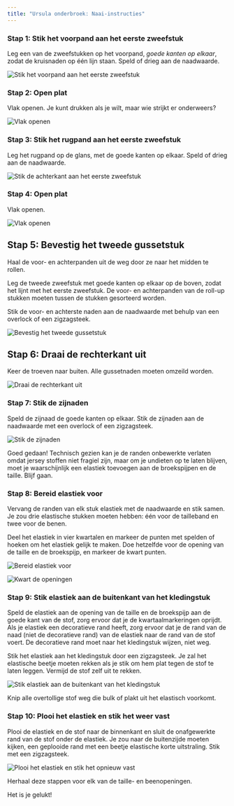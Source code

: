 ```yaml
---
title: "Ursula onderbroek: Naai-instructies"
---
```


### Stap 1: Stik het voorpand aan het eerste zweefstuk

Leg een van de zweefstukken op het voorpand, _goede kanten op elkaar_, zodat de kruisnaden op één lijn staan. Speld of drieg aan de naadwaarde.

![Stik het voorpand aan het eerste zweefstuk](step01.png)

### Stap 2: Open plat

Vlak openen. Je kunt drukken als je wilt, maar wie strijkt er onderweers?

![Vlak openen](step02.png)

### Stap 3: Stik het rugpand aan het eerste zweefstuk

Leg het rugpand op de glans, met de goede kanten op elkaar. Speld of drieg aan de naadwaarde.

![Stik de achterkant aan het eerste zweefstuk](step03.png)

### Stap 4: Open plat

Vlak openen.

![Vlak openen](step04.png)

## Stap 5: Bevestig het tweede gussetstuk

Haal de voor- en achterpanden uit de weg door ze naar het midden te rollen.

Leg de tweede zweefstuk met goede kanten op elkaar op de boven, zodat het lijnt met het eerste zweefstuk. De voor- en achterpanden van de roll-up stukken moeten tussen de stukken gesorteerd worden.

Stik de voor- en achterste naden aan de naadwaarde met behulp van een overlock of een zigzagsteek.

![Bevestig het tweede gussetstuk](step05.png)

## Stap 6: Draai de rechterkant uit

Keer de troeven naar buiten. Alle gussetnaden moeten omzeild worden.

![Draai de rechterkant uit](step06.png)

### Stap 7: Stik de zijnaden

Speld de zijnaad de goede kanten op elkaar. Stik de zijnaden aan de naadwaarde met een overlock of een zigzagsteek.

![Stik de zijnaden](step07.png)

<Note>

Goed gedaan! Technisch gezien kan je de randen onbewerkte verlaten omdat jersey stoffen niet fragiel zijn, maar om je undieten op te laten blijven, moet je waarschijnlijk een elastiek toevoegen aan de broekspijpen en de taille. Blijf gaan.

</Note>

### Stap 8: Bereid elastiek voor

Vervang de randen van elk stuk elastiek met de naadwaarde en stik samen. Je zou drie elastische stukken moeten hebben: één voor de tailleband en twee voor de benen.

Deel het elastiek in vier kwartalen en markeer de punten met spelden of hoeken om het elastiek gelijk te maken. Doe hetzelfde voor de opening van de taille en de broekspijp, en markeer de kwart punten.

![Bereid elastiek voor](step08.png)

![Kwart de openingen](step08b.png)

### Stap 9: Stik elastiek aan de buitenkant van het kledingstuk

Speld de elastiek aan de opening van de taille en de broekspijp aan de goede kant van de stof, zorg ervoor dat je de kwartaalmarkeringen oprijdt. Als je elastiek een decoratieve rand heeft, zorg ervoor dat je de rand van de naad (niet de decoratieve rand) van de elastiek naar de rand van de stof voert. De decoratieve rand moet naar het kledingstuk wijzen, niet weg.

Stik het elastiek aan het kledingstuk door een zigzagsteek. Je zal het elastische beetje moeten rekken als je stik om hem plat tegen de stof te laten leggen. Vermijd de stof zelf uit te rekken.

![Stik elastiek aan de buitenkant van het kledingstuk](step09.png)

Knip alle overtollige stof weg die bulk of plakt uit het elastisch voorkomt.

### Stap 10: Plooi het elastiek en stik het weer vast

Plooi de elastiek en de stof naar de binnenkant en sluit de onafgewerkte rand van de stof onder de elastiek. Je zou naar de buitenzijde moeten kijken, een geplooide rand met een beetje elastische korte uitstraling. Stik met een zigzagsteek.

![Plooi het elastiek en stik het opnieuw vast](step10.png)

Herhaal deze stappen voor elk van de taille- en beenopeningen.

Het is je gelukt!
